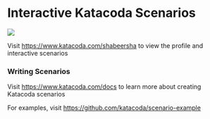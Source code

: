 # Interactive Katacoda Scenarios

[![](http://shields.katacoda.com/katacoda/shabeersha/count.svg)](https://www.katacoda.com/shabeersha "Get your profile on Katacoda.com")

Visit https://www.katacoda.com/shabeersha to view the profile and interactive scenarios

### Writing Scenarios
Visit https://www.katacoda.com/docs to learn more about creating Katacoda scenarios

For examples, visit https://github.com/katacoda/scenario-example
